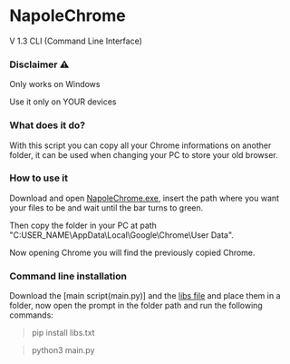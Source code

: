 # NapoleChrome
V 1.3 CLI (Command Line Interface)

### Disclaimer ⚠️

Only works on Windows

Use it only on YOUR devices

### What does it do?

With this script you can copy all your Chrome informations on another folder, it can be used when changing your PC to store your old browser.

### How to use it

Download and open [NapoleChrome.exe](N.exe), insert the path where you want your files to be and wait until the bar turns to green.

Then copy the folder in your PC at path "C:USER_NAME\AppData\Local\Google\Chrome\User Data".


Now opening Chrome you will find the previously copied Chrome.

### Command line installation

Download the [main script(main.py)] and the [libs file](libs.txt) and place them in a folder, now open the prompt in the folder path and run the following commands:
> pip install libs.txt

> python3 main.py

